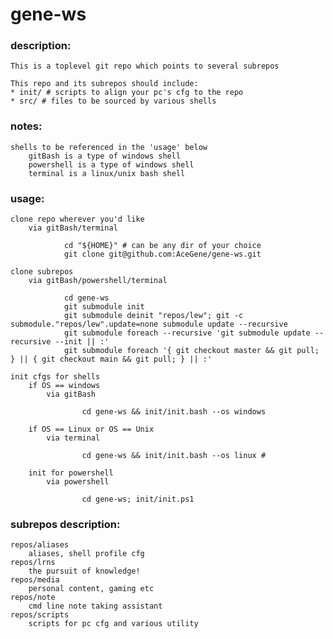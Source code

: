 # gene-ws
### description:
    This is a toplevel git repo which points to several subrepos

    This repo and its subrepos should include:
    * init/ # scripts to align your pc's cfg to the repo
    * src/ # files to be sourced by various shells
### notes:
    shells to be referenced in the 'usage' below
        gitBash is a type of windows shell
        powershell is a type of windows shell
        terminal is a linux/unix bash shell
### usage:
    clone repo wherever you'd like
        via gitBash/terminal
```
            cd "${HOME}" # can be any dir of your choice
            git clone git@github.com:AceGene/gene-ws.git
```
    clone subrepos
        via gitBash/powershell/terminal
```
            cd gene-ws
            git submodule init
            git submodule deinit "repos/lew"; git -c submodule."repos/lew".update=none submodule update --recursive
            git submodule foreach --recursive 'git submodule update --recursive --init || :'
            git submodule foreach '{ git checkout master && git pull; } || { git checkout main && git pull; } || :'
```
    init cfgs for shells
        if OS == windows
            via gitBash
```
                cd gene-ws && init/init.bash --os windows
```
        if OS == Linux or OS == Unix
            via terminal
```
                cd gene-ws && init/init.bash --os linux # 
```
        init for powershell
            via powershell
```
                cd gene-ws; init/init.ps1
```
### subrepos description:
    repos/aliases
        aliases, shell profile cfg
    repos/lrns
        the pursuit of knowledge!
    repos/media
        personal content, gaming etc
    repos/note
        cmd line note taking assistant
    repos/scripts
        scripts for pc cfg and various utility
